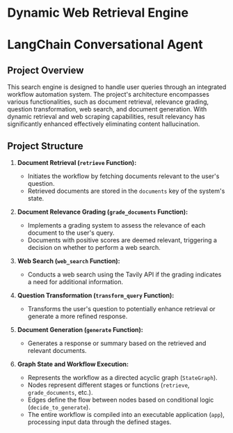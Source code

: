# Dynamic Web Retrieval Engine

# LangChain Conversational Agent

## Project Overview

This search engine is designed to handle user queries through an integrated workflow automation system. The project's architecture encompasses various functionalities, such as document retrieval, relevance grading, question transformation, web search, and document generation. With dynamic retrieval and web scraping capabilities, result relevancy has significantly enhanced effectively eliminating content hallucination.

## Project Structure

1. **Document Retrieval (`retrieve` Function):**
   - Initiates the workflow by fetching documents relevant to the user's question.
   - Retrieved documents are stored in the `documents` key of the system's state.

2. **Document Relevance Grading (`grade_documents` Function):**
   - Implements a grading system to assess the relevance of each document to the user's query.
   - Documents with positive scores are deemed relevant, triggering a decision on whether to perform a web search.

3. **Web Search (`web_search` Function):**
   - Conducts a web search using the Tavily API if the grading indicates a need for additional information.

4. **Question Transformation (`transform_query` Function):**
   - Transforms the user's question to potentially enhance retrieval or generate a more refined response.

5. **Document Generation (`generate` Function):**
   - Generates a response or summary based on the retrieved and relevant documents.

6. **Graph State and Workflow Execution:**
   - Represents the workflow as a directed acyclic graph (`StateGraph`).
   - Nodes represent different stages or functions (`retrieve`, `grade_documents`, etc.).
   - Edges define the flow between nodes based on conditional logic (`decide_to_generate`).
   - The entire workflow is compiled into an executable application (`app`), processing input data through the defined stages.


